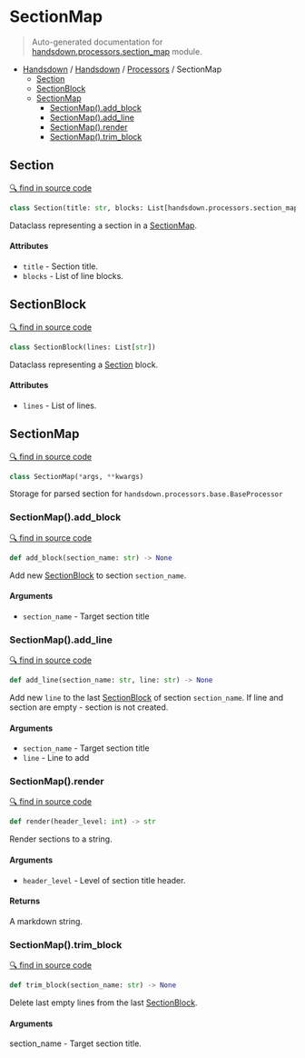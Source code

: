 # SectionMap

> Auto-generated documentation for [handsdown.processors.section_map](../handsdown/processors/section_map.py) module.

- [Handsdown](./README.md#handsdown) / [Handsdown](./handsdown_index.md#handsdown) / [Processors](./handsdown_processors_index.md#processors) / SectionMap
  - [Section](#section)
  - [SectionBlock](#sectionblock)
  - [SectionMap](#sectionmap)
    - [SectionMap().add_block](#sectionmapadd_block)
    - [SectionMap().add_line](#sectionmapadd_line)
    - [SectionMap().render](#sectionmaprender)
    - [SectionMap().trim_block](#sectionmaptrim_block)

## Section

[🔍 find in source code](../handsdown/processors/section_map.py#L20)

```python
class Section(title: str, blocks: List[handsdown.processors.section_map.SectionBlock])
```

Dataclass representing a section in a [SectionMap](#sectionmap).

#### Attributes

- `title` - Section title.
- `blocks` - List of line blocks.

## SectionBlock

[🔍 find in source code](../handsdown/processors/section_map.py#L8)

```python
class SectionBlock(lines: List[str])
```

Dataclass representing a [Section](#section) block.

#### Attributes

- `lines` - List of lines.

## SectionMap

[🔍 find in source code](../handsdown/processors/section_map.py#L33)

```python
class SectionMap(*args, **kwargs)
```

Storage for parsed section for `handsdown.processors.base.BaseProcessor`

### SectionMap().add_block

[🔍 find in source code](../handsdown/processors/section_map.py#L59)

```python
def add_block(section_name: str) -> None
```

Add new [SectionBlock](#sectionblock) to section `section_name`.

#### Arguments

- `section_name` - Target section title

### SectionMap().add_line

[🔍 find in source code](../handsdown/processors/section_map.py#L38)

```python
def add_line(section_name: str, line: str) -> None
```

Add new `line` to the last [SectionBlock](#sectionblock) of section `section_name`.
If line and section are empty - section is not created.

#### Arguments

- `section_name` - Target section title
- `line` - Line to add

### SectionMap().render

[🔍 find in source code](../handsdown/processors/section_map.py#L85)

```python
def render(header_level: int) -> str
```

Render sections to a string.

#### Arguments

- `header_level` - Level of section title header.

#### Returns

A markdown string.

### SectionMap().trim_block

[🔍 find in source code](../handsdown/processors/section_map.py#L71)

```python
def trim_block(section_name: str) -> None
```

Delete last empty lines from the last [SectionBlock](#sectionblock).

#### Arguments

section_name - Target section title.
